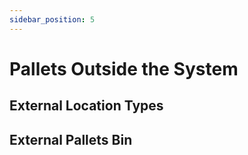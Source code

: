 ```yaml
---
sidebar_position: 5
---
```


# Pallets Outside the System


## External Location Types

## External Pallets Bin